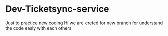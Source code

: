 # Dev-Ticketsync-service
Just to practice new coding
Hi we are creted for new branch for understand the code easly with each others
